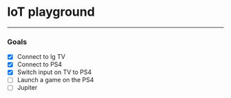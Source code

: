 # IoT playground
<hr>

### Goals
- [x] Connect to lg TV
- [x] Connect to PS4
- [x] Switch input on TV to PS4
- [ ] Launch a game on the PS4
- [ ] Jupiter
